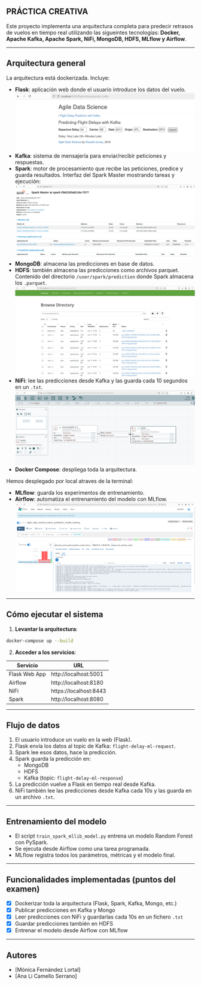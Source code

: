 ## PRÁCTICA CREATIVA

Este proyecto implementa una arquitectura completa para predecir retrasos de vuelos en tiempo real utilizando las sigueintes tecnologías: 
 **Docker, Apache Kafka, Apache Spark, NiFi, MongoDB, HDFS, MLflow y Airflow**.

---

## Arquitectura general

La arquitectura está dockerizada. Incluye:

- **Flask**: aplicación web donde el usuario introduce los datos del vuelo.
  ![Flask](img/predictions.png)
- **Kafka**: sistema de mensajería para enviar/recibir peticiones y respuestas.
- **Spark**: motor de procesamiento que recibe las peticiones, predice y guarda resultados. Interfaz del Spark Master mostrando tareas y ejecución:
  ![Spark](img/spark.png)
- **MongoDB**: almacena las predicciones en base de datos.
- **HDFS**: también almacena las predicciones como archivos parquet.
Contenido del directorio `/user/spark/prediction` donde Spark almacena los `.parquet`.
  ![HDFS](img/hdfs.png)
- **NiFi**: lee las predicciones desde Kafka y las guarda cada 10 segundos en un `.txt`.
  ![NiFi](img/nifi.png)
- **Docker Compose**: despliega toda la arquitectura.

Hemos desplegado por local atraves de la terminal:
- **MLflow**: guarda los experimentos de entrenamiento.
- **Airflow**: automatiza el entrenamiento del modelo con MLflow.
  ![Airflow](img/airflow.png)

---



## Cómo ejecutar el sistema

1. **Levantar la arquitectura**:

```bash
docker-compose up --build
```

2. **Acceder a los servicios**:

| Servicio     | URL                      |
|--------------|--------------------------|
| Flask Web App | http://localhost:5001     |
| Airflow      | http://localhost:8180     |
| NiFi         | https://localhost:8443    |
| Spark        | http://localhost:8080     |

---

## Flujo de datos

1. El usuario introduce un vuelo en la web (Flask).
2. Flask envía los datos al topic de Kafka: `flight-delay-ml-request`.
3. Spark lee esos datos, hace la predicción.
4. Spark guarda la predicción en:
   - MongoDB
   - HDFS
   - Kafka (topic: `flight-delay-ml-response`)
5. La predicción vuelve a Flask en tiempo real desde Kafka.
6. NiFi también lee las predicciones desde Kafka cada 10s y las guarda en un archivo `.txt`.

---

## Entrenamiento del modelo

- El script `train_spark_mllib_model.py` entrena un modelo Random Forest con PySpark.
- Se ejecuta desde Airflow como una tarea programada.
- MLflow registra todos los parámetros, métricas y el modelo final.


---

## Funcionalidades implementadas (puntos del examen)

- [x] Dockerizar toda la arquitectura (Flask, Spark, Kafka, Mongo, etc.)
- [x] Publicar predicciones en Kafka y Mongo
- [x] Leer predicciones con NiFi y guardarlas cada 10s en un fichero `.txt`
- [x] Guardar predicciones también en HDFS
- [x] Entrenar el modelo desde Airflow con MLflow

---

## Autores

- [Mónica Fernández Lortal]  
- [Ana Li Camello Serrano]

